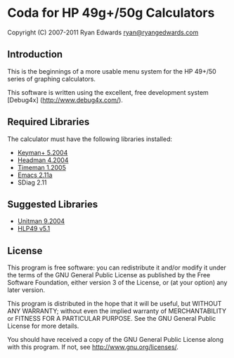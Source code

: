 Coda for HP 49g+/50g Calculators
================================
Copyright (C) 2007-2011 Ryan Edwards <ryan@ryangedwards.com>

Introduction
------------
This is the beginnings of a more usable menu system for the HP 49+/50 series of graphing calculators.

This software is written using the excellent, free development system [Debug4x] (http://www.debug4x.com/).

Required Libraries
------------------
The calculator must have the following libraries installed:

 * [Keyman+ 5.2004](http://www.hpcalc.org/details.php?id=3392)
 * [Headman 4.2004](http://www.hpcalc.org/details.php?id=5940)
 * [Timeman 1.2005](http://www.hpcalc.org/details.php?id=5581)
 * [Emacs 2.11a](http://www.hpcalc.org/details.php?id=3940)
 * SDiag 2.11

Suggested Libraries
-------------------
 * [Unitman 9.2004](http://www.hpcalc.org/details.php?id=4275)
 * [HLP49 v5.1](http://www.hpcalc.org/details.php?id=5973)

License
-------
This program is free software: you can redistribute it and/or modify it under the terms of the GNU General Public License as published by the Free Software Foundation, either version 3 of the License, or (at your option) any later version.

This program is distributed in the hope that it will be useful, but WITHOUT ANY WARRANTY; without even the implied warranty of MERCHANTABILITY or FITNESS FOR A PARTICULAR PURPOSE.  See the GNU General Public License for more details.

You should have received a copy of the GNU General Public License along with this program.  If not, see <http://www.gnu.org/licenses/>.
